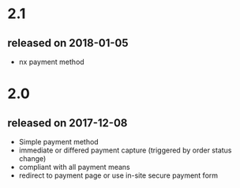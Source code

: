2.1
===
<h2>released on 2018-01-05</h2>
<ul>
<li>nx payment method</li>
</ul>

2.0
===
<h2>released on 2017-12-08</h2>
<ul>
<li>Simple payment method</li>
<li>immediate or differed payment capture (triggered by order status change)</li>
<li>compliant with all payment means</li>
<li>redirect to payment page or use in-site secure payment form</li>
</ul>
